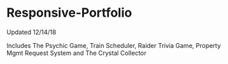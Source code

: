 # Responsive-Portfolio
Updated 12/14/18 

Includes The Psychic Game, Train Scheduler, Raider Trivia Game, Property Mgmt Request System and The Crystal Collector
